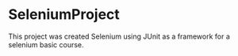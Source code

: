 # SeleniumProject
This project was created Selenium using JUnit as a framework for a selenium basic course.
